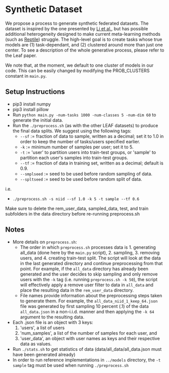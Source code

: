 # Synthetic Dataset

We propose a process to generate synthetic federated datasets. The dataset is inspired by the one presented by [Li et al.](https://arxiv.org/abs/1905.10497), but has possible additional heterogeneity designed to make current meta-learning methods (such as [Reptile](https://openai.com/blog/reptile/)) struggle. The high-level goal is to create tasks whose true models are (1) task-dependant, and (2) clustered around more than just one center. To see a description of the whole generative process, please refer to the Leaf paper.

We note that, at the moment, we default to one cluster of models in our code. This can be easily changed by modifying the PROB_CLUSTERS constant in ```main.py```.

## Setup Instructions
- pip3 install numpy
- pip3 install pillow
- Run ```python main.py -num-tasks 1000 -num-classes 5 -num-dim 60``` to generate the initial data.
- Run the ```./preprocess.sh``` (as with the other LEAF datasets) to produce the final data splits. We suggest using the following tags:
    - ```--sf``` := fraction of data to sample, written as a decimal; set it to 1.0 in order to keep the number of tasks/users specified earlier.
    - ```-k``` := minimum number of samples per user; set it to 5.
    - ```-t``` := 'user' to partition users into train-test groups, or 'sample' to partition each user's samples into train-test groups.
    - ```--tf``` := fraction of data in training set, written as a decimal; default is 0.9.
    - ```--smplseed``` := seed to be used before random sampling of data.
    - ```--spltseed``` :=  seed to be used before random split of data.

i.e.
- ```./preprocess.sh -s niid --sf 1.0 -k 5 -t sample --tf 0.6```

Make sure to delete the rem_user_data, sampled_data, test, and train subfolders in the data directory before re-running preprocess.sh

## Notes
- More details on ```preprocess.sh```:
  - The order in which ```preprocess.sh``` processes data is 1. generating all_data (done here by the ```main.py``` script), 2. sampling, 3. removing users, and 4. creating train-test split. The script will look at the data in the last generated directory and continue preprocessing from that point. For example, if the ```all_data``` directory has already been generated and the user decides to skip sampling and only remove users with the ```-k``` tag (i.e. running ```preprocess.sh -k 50```), the script will effectively apply a remove user filter to data in ```all_data``` and place the resulting data in the ```rem_user_data``` directory.
  - File names provide information about the preprocessing steps taken to generate them. For example, the ```all_data_niid_1_keep_64.json``` file was generated by first sampling 10 percent (.1) of the data ```all_data.json``` in a non-i.i.d. manner and then applying the ```-k 64``` argument to the resulting data.
- Each .json file is an object with 3 keys:
  1. 'users', a list of users
  2. 'num_samples', a list of the number of samples for each user, and 
  3. 'user_data', an object with user names as keys and their respective data as values.
- Run ```./stats.sh``` to get statistics of data (data/all_data/all_data.json must have been generated already)
- In order to run reference implementations in ```../models``` directory, the ```-t sample``` tag must be used when running ```./preprocess.sh```
